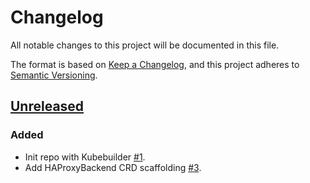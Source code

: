 # Changelog

All notable changes to this project will be documented in this file.

The format is based on [Keep a Changelog](https://keepachangelog.com/en/1.1.0/),
and this project adheres to [Semantic Versioning](https://semver.org/spec/v2.0.0.html).

## [Unreleased]

### Added

- Init repo with Kubebuilder [#1](https://github.com/a7d-corp/haproxy-dataplane-operator/pull/1).
- Add HAProxyBackend CRD scaffolding [#3](https://github.com/a7d-corp/haproxy-dataplane-operator/pull/3).

[Unreleased]: https://github.com/a7d-corp/haproxy-dataplane-operator/tree/main
